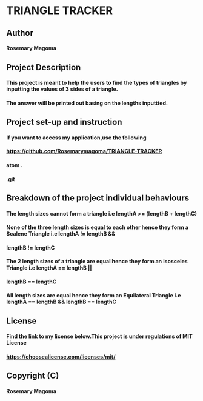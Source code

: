 # TRIANGLE TRACKER


## Author
#### Rosemary Magoma


## Project Description 
#### This project is meant to help the users to find the types of triangles by inputting the values of 3 sides of a triangle.
#### The answer will be printed out basing on the lengths inputtted.


## Project set-up and instruction
#### If you want to access my application,use the following
#### https://github.com/Rosemarymagoma/TRIANGLE-TRACKER
#### atom .
#### .git


## Breakdown of the project individual behaviours
#### The length sizes cannot form  a triangle i.e lengthA >= (lengthB + lengthC)
#### None of the three length sizes is equal to each other hence they form a Scalene Triangle i.e lengthA != lengthB && 
#### lengthB != lengthC
#### The 2 length sizes of a triangle are equal hence they form an Isosceles Triangle i.e lengthA == lengthB || 
#### lengthB == lengthC
#### All length sizes are equal hence they form an Equilateral Triangle i.e lengthA == lengthB && lengthB == lengthC


## License 
#### Find the link to my license below.This project is under regulations of MIT License
#### https://choosealicense.com/licenses/mit/


## Copyright (C)
#### Rosemary Magoma
